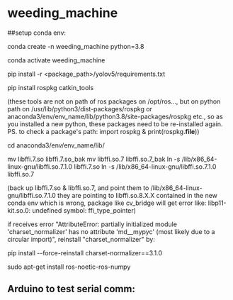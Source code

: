 # weeding_machine

##setup conda env:

conda create -n weeding_machine python=3.8

conda activate weeding_machine

pip install -r <package_path>/yolov5/requirements.txt

pip install rospkg catkin_tools 

(these tools are not on path of ros packages on /opt/ros..., but on python path on
/usr/lib/python3/dist-packages/rospkg or 
anaconda3/env/env_name/lib/python3.8/site-packages/rospkg etc., so as you installed a
new python, these packages need to be re-installed again.
PS. to check a package's path: import rospkg & print(rospkg.__file__))

cd anaconda3/env/env_name/lib/

mv libffi.7.so libffi.7.so_bak
mv libffi.so.7 libffi.so.7_bak
ln -s /lib/x86_64-linux-gnu/libffi.so.7.1.0 libffi.7.so
ln -s /lib/x86_64-linux-gnu/libffi.so.7.1.0 libffi.so.7

(back up libffi.7.so & libffi.so.7, and point them to 
/lib/x86_64-linux-gnu/libffi.so.7.1.0
they are pointing to libffi.so.8.X.X contained in the new conda env which is wrong,
package like cv_bridge will get error like: 
libp11-kit.so.0: undefined symbol: ffi_type_pointer)

if receives error "AttributeError: partially initialized module 'charset_normalizer' 
has no attribute 'md__mypyc' (most likely due to a circular import)", reinstall 
"charset_normalizer" by:

pip install --force-reinstall charset-normalizer==3.1.0

sudo apt-get install ros-noetic-ros-numpy 


## Arduino to test serial comm:






